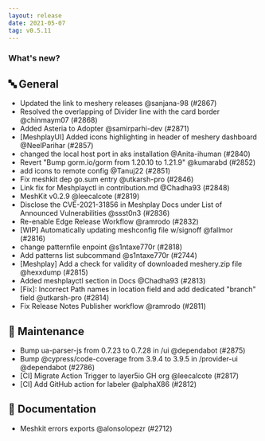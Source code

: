 ```yaml
---
layout: release
date: 2021-05-07
tag: v0.5.11
---
```


### What's new?

## 🔤 General
- Updated the link to meshery releases @sanjana-98 (#2867)
- Resolved the overlapping of Divider line with the card border   @chinmaym07 (#2868)
- Added Asteria to Adopter  @samirparhi-dev (#2871)
- [MeshplayUI] Added icons highlighting in header of meshery dashboard @NeelParihar (#2857)
- changed the local host port in aks installation @Anita-ihuman (#2840)
- Revert "Bump gorm.io/gorm from 1.20.10 to 1.21.9" @kumarabd (#2852)
- add icons to remote config @Tanuj22 (#2851)
- Fix meshkit dep go.sum entry @utkarsh-pro (#2846)
- Link fix for Meshplayctl in contribution.md @Chadha93 (#2848)
- MeshKit v0.2.9 @leecalcote (#2819)
- Disclose the CVE-2021-31856 in Meshplay Docs under List of Announced Vulnerabilities @ssst0n3 (#2836)
- Re-enable Edge Release Workflow @ramrodo (#2832)
- [WIP] Automatically updating meshconfig file w/signoff @fallmor (#2816)
- change patternfile enpoint  @s1ntaxe770r (#2818)
- Add patterns list subcommand  @s1ntaxe770r (#2744)
- [Meshplay] Add a check for validity of downloaded meshery.zip file @hexxdump (#2815)
- Added meshplayctl section in Docs @Chadha93 (#2813)
- [Fix]: Incorrect Path names in location field and add dedicated "branch" field @utkarsh-pro (#2814)
- Fix Release Notes Publisher workflow @ramrodo (#2811)

## 🧰 Maintenance

- Bump ua-parser-js from 0.7.23 to 0.7.28 in /ui @dependabot (#2875)
- Bump @cypress/code-coverage from 3.9.4 to 3.9.5 in /provider-ui @dependabot (#2786)
- [CI] Migrate Action Trigger to layer5io GH org @leecalcote (#2817)
- [CI] Add GitHub action for labeler  @alphaX86 (#2812)

## 📖 Documentation

- Meshkit errors exports @alonsolopezr (#2712)
